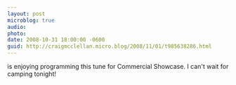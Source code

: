 ```yaml
---
layout: post
microblog: true
audio: 
photo: 
date: 2008-10-31 18:00:00 -0600
guid: http://craigmcclellan.micro.blog/2008/11/01/t985638286.html
---
```

is enjoying programming this tune for Commercial Showcase.  I can't wait for camping tonight!
